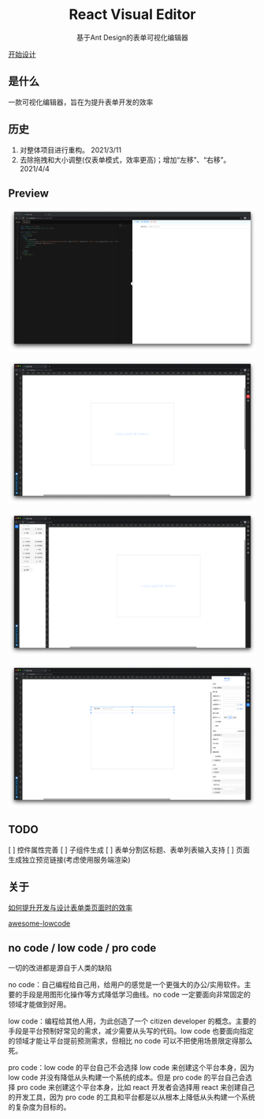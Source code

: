 <div align='center'>
    <h1>React Visual Editor</h1>
    <p>基于Ant Design的表单可视化编辑器</p>
</div>

[开始设计](https://resonances.gitee.io/react-visual-editor)

## 是什么
一款可视化编辑器，旨在为提升表单开发的效率

## 历史
1. 对整体项目进行重构。 2021/3/11
2. 去除拖拽和大小调整(仅表单模式，效率更高)；增加“左移”、“右移”。 2021/4/4
  
## Preview

![alt 属性文本](./docs/imgs/截屏2021-03-11%20下午7.24.33.png "预览")

![alt 属性文本](./docs/imgs/截屏2021-03-11%20下午7.24.58.png "首页")

![alt 属性文本](./docs/imgs/截屏2021-03-11%20下午7.25.09.png "控件面板")

![alt 属性文本](./docs/imgs/截屏2021-03-11%20下午7.25.31.png "设计区")

## TODO
[ ] 控件属性完善
[ ] 子组件生成
[ ] 表单分割区标题、表单列表输入支持
[ ] 页面生成独立预览链接(考虑使用服务端渲染)

## 关于
[如何提升开发与设计表单类页面时的效率](https://www.yuque.com/docs/share/74964a3f-2290-4958-b9a4-26fb137fd6f3?#%20)

[awesome-lowcode](https://github.com/taowen/awesome-lowcode)

## no code / low code / pro code

一切的改进都是源自于人类的缺陷

no code：自己编程给自己用，给用户的感觉是一个更强大的办公/实用软件。主要的手段是用图形化操作等方式降低学习曲线。no code 一定要面向非常固定的领域才能做到好用。

low code：编程给其他人用，为此创造了一个 citizen developer 的概念。主要的手段是平台预制好常见的需求，减少需要从头写的代码。low code 也要面向指定的领域才能让平台提前预测需求，但相比 no code 可以不把使用场景限定得那么死。

pro code：low code 的平台自己不会选择 low code 来创建这个平台本身，因为 low code 并没有降低从头构建一个系统的成本。但是 pro code 的平台自己会选择 pro code 来创建这个平台本身，比如 react 开发者会选择用 react 来创建自己的开发工具，因为 pro code 的工具和平台都是以从根本上降低从头构建一个系统的复杂度为目标的。